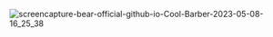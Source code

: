 ![screencapture-bear-official-github-io-Cool-Barber-2023-05-08-16_25_38](https://user-images.githubusercontent.com/93325394/236836455-4601d56c-e8bb-4640-9fb8-a7b9eb82738c.png)
